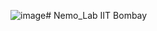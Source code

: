 ![image](https://github.com/AbhimanyuMandal/Nemo_Lab/assets/84239109/094b5176-2569-435a-bd9a-07326c08f8f2)# Nemo_Lab
IIT Bombay

